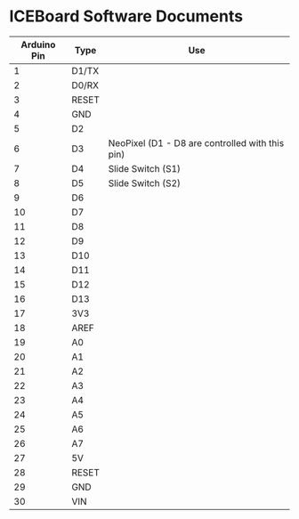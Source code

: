 # ICEBoard Software Documents
| Arduino Pin | Type  | Use |
| ----------- | ----  | --- |
|  1          | D1/TX |
|  2          | D0/RX |
|  3          | RESET |
|  4          | GND   |
|  5          | D2    |
|  6          | D3    | NeoPixel (D1 - D8 are controlled with this pin) |
|  7          | D4    | Slide Switch (S1)                               |
|  8          | D5    | Slide Switch (S2)                               |
|  9          | D6    |
| 10          | D7    |
| 11          | D8    |
| 12          | D9    |
| 13          | D10   |
| 14          | D11   |
| 15          | D12   |
| 16          | D13   |
| 17          | 3V3   |
| 18          | AREF  |
| 19          | A0    |
| 20          | A1    |
| 21          | A2    |
| 22          | A3    |
| 23          | A4    |
| 24          | A5    |
| 25          | A6    |
| 26          | A7    |
| 27          | 5V    |
| 28          | RESET |
| 29          | GND   |
| 30          | VIN   |
